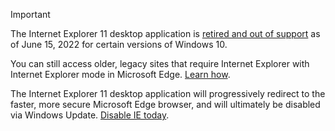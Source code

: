 > [!IMPORTANT]
> The Internet Explorer 11 desktop application is [retired and out of support](https://aka.ms/IEJune15Blog) as of June 15, 2022 for certain versions of Windows 10.  
>
> You can still access older, legacy sites that require Internet Explorer with Internet Explorer mode in Microsoft Edge. [Learn how](https://aka.ms/IEmodewebsite).  
>
> The Internet Explorer 11 desktop application will progressively redirect to the faster, more secure Microsoft Edge browser, and will ultimately be disabled via Windows Update. [Disable IE today](/deployedge/edge-ie-disable-ie11).
